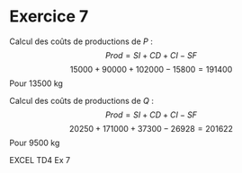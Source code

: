 # Exercice 7
Calcul des coûts de productions de $P$ : 
$$Prod = SI + CD + CI - SF$$
$$15000+90000+102000-15800 = 191400$$
Pour $13500$ kg

Calcul des coûts de productions de $Q$ : 
$$Prod = SI + CD + CI - SF$$
$$20250+171000+37300-26928 = 201622$$
Pour $9500$ kg


EXCEL TD4 Ex 7
